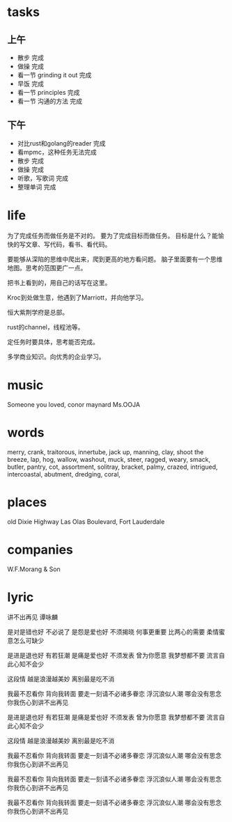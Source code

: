 # tasks

## 上午

* 散步 完成
* 做操 完成
* 看一节 grinding it out 完成
* 早饭 完成
* 看一节 principles 完成
* 看一节 沟通的方法 完成

## 下午

* 对比rust和golang的reader 完成
* 看mpmc，这种任务无法完成
* 散步 完成
* 做操 完成
* 听歌，写歌词 完成
* 整理单词 完成

# life

为了完成任务而做任务是不对的。
要为了完成目标而做任务。
目标是什么？能愉快的写文章、写代码，看书、看代码。

要能够从深陷的思维中爬出来，爬到更高的地方看问题。
脑子里面要有一个思维地图。思考的范围更广一点。

把书上看到的，用自己的话写在这里。

Kroc到处做生意，他遇到了Marriott，并向他学习。

恒大紫荆学府是总部。

rust的channel，线程池等。

定任务时要具体，思考能否完成。

多学商业知识。向优秀的企业学习。

# music

Someone you loved, conor maynard
Ms.OOJA

# words

merry, crank, traitorous, innertube, jack up, manning, clay, shoot the breeze,
lap, hog, wallow, washout, muck, steer, ragged, weary, smack, butler, pantry, cot,
assortment, solitray, bracket, palmy, crazed, intrigued, intercoastal, abutment, dredging,
coral,

# places

old Dixie Highway
Las Olas Boulevard, Fort Lauderdale

# companies

W.F.Morang & Son

# lyric

讲不出再见
  谭咏麟

是对是错也好 不必说了
是怨是爱也好 不须揭晓
何事更重要 比两心的需要
柔情蜜意怎么可缺少

是进是退也好 有若狂潮
是痛是爱也好 不须发表
曾为你愿意 我梦想都不要
流言自此心知不会少

这段情 越是浪漫越美妙
离别最是吃不消

我最不忍看你 背向我转面
要走一刻请不必诸多眷恋
浮沉浪似人潮 哪会没有思念
你我伤心到讲不出再见

是进是退也好 有若狂潮
是痛是爱也好 不须发表
曾为你愿意 我梦想都不要
流言自此心知不会少

这段情 越是浪漫越美妙
离别最是吃不消

我最不忍看你 背向我转面
要走一刻请不必诸多眷恋
浮沉浪似人潮 哪会没有思念
你我伤心到讲不出再见

我最不忍看你 背向我转面
要走一刻请不必诸多眷恋
浮沉浪似人潮 哪会没有思念
你我伤心到讲不出再见

我最不忍看你 背向我转面
要走一刻请不必诸多眷恋
浮沉浪似人潮 哪会没有思念
你我伤心到讲不出再见
